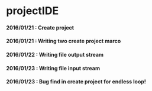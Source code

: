 # projectIDE
#### 2016/01/21 : Create project
#### 2016/01/21 : Writing two create project marco
#### 2016/01/22 : Writing file output stream
#### 2016/01/23 : Writing file input stream
#### 2016/01/23 : Bug find in create project for endless loop!